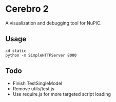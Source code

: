 # Cerebro 2

A visualization and debugging tool for NuPIC.

## Usage

    cd static
    python -m SimpleHTTPServer 8000

## Todo

- Finish TestSingleModel
- Remove utils/test.js
- Use require.js for more targeted script loading
